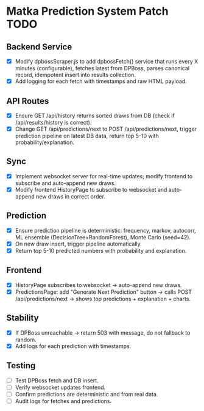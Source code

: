 # Matka Prediction System Patch TODO

## Backend Service
- [x] Modify dpbossScraper.js to add dpbossFetch() service that runs every X minutes (configurable), fetches latest from DPBoss, parses canonical record, idempotent insert into results collection.
- [x] Add logging for each fetch with timestamps and raw HTML payload.

## API Routes
- [x] Ensure GET /api/history returns sorted draws from DB (check if /api/results/history is correct).
- [x] Change GET /api/predictions/next to POST /api/predictions/next, trigger prediction pipeline on latest DB data, return top 5-10 with probability/explanation.

## Sync
- [x] Implement websocket server for real-time updates; modify frontend to subscribe and auto-append new draws.
- [x] Modify frontend HistoryPage to subscribe to websocket and auto-append new draws in correct order.

## Prediction
- [x] Ensure prediction pipeline is deterministic: frequency, markov, autocorr, ML ensemble (DecisionTree+RandomForest), Monte Carlo (seed=42).
- [x] On new draw insert, trigger pipeline automatically.
- [x] Return top 5-10 predicted numbers with probability and explanation.

## Frontend
- [x] HistoryPage subscribes to websocket → auto-append new draws.
- [x] PredictionsPage: add "Generate Next Prediction" button → calls POST /api/predictions/next → shows top predictions + explanation + charts.

## Stability
- [x] If DPBoss unreachable → return 503 with message, do not fallback to random.
- [x] Add logs for each prediction with timestamps.

## Testing
- [ ] Test DPBoss fetch and DB insert.
- [ ] Verify websocket updates frontend.
- [ ] Confirm predictions are deterministic and from real data.
- [ ] Audit logs for fetches and predictions.
